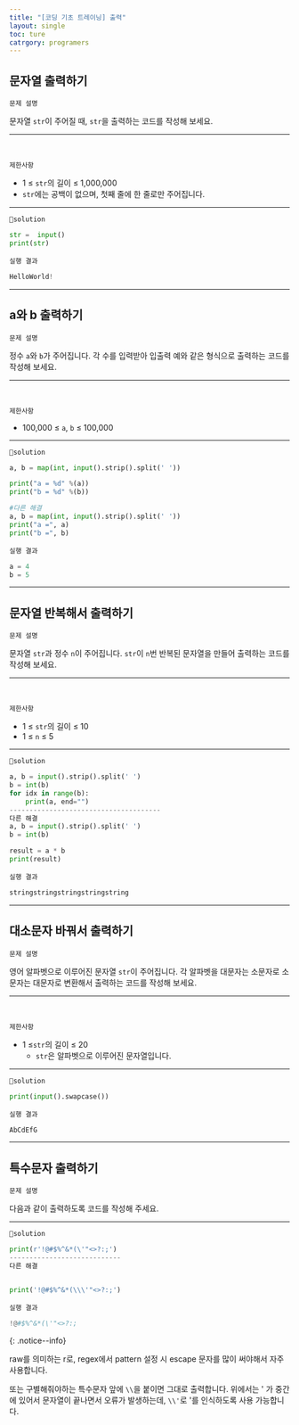 ```yaml
---
title: "[코딩 기초 트레이닝] 출력"
layout: single
toc: ture
catrgory: programers
---
```


## 문자열 출력하기

`문제 설명`

문자열 `str`이 주어질 때, `str`을 출력하는 코드를 작성해 보세요.

---

<br/>

`제한사항`

- 1 ≤ `str`의 길이 ≤ 1,000,000
- `str`에는 공백이 없으며, 첫째 줄에 한 줄로만 주어집니다.

------

`🔑solution`

```python
str =  input()
print(str)
```

`실행 결과`

```python
HelloWorld!
```

---

## a와 b 출력하기

`문제 설명`

정수 `a`와 `b`가 주어집니다. 각 수를 입력받아 입출력 예와 같은 형식으로 출력하는 코드를 작성해 보세요.

---

<br/>

`제한사항`

- 100,000 ≤ `a`, `b` ≤ 100,000

------

`🔑solution`

```python
a, b = map(int, input().strip().split(' '))

print("a = %d" %(a))
print("b = %d" %(b))

#다른 해결
a, b = map(int, input().strip().split(' '))
print("a =", a)
print("b =", b)
```

`실행 결과`

```python
a = 4
b = 5
```

---

## 문자열 반복해서 출력하기

`문제 설명`

문자열 `str`과 정수 `n`이 주어집니다.
`str`이 `n`번 반복된 문자열을 만들어 출력하는 코드를 작성해 보세요.

---

<br/>

`제한사항`

- 1 ≤ `str`의 길이 ≤ 10
- 1 ≤ `n` ≤ 5

------

`🔑solution`

```python
a, b = input().strip().split(' ')
b = int(b)
for idx in range(b):
    print(a, end="")
--------------------------------------
다른 해결
a, b = input().strip().split(' ')
b = int(b)

result = a * b
print(result)
```

`실행 결과`

```python
stringstringstringstringstring
```

---

## 대소문자 바꿔서 출력하기

`문제 설명`

영어 알파벳으로 이루어진 문자열 `str`이 주어집니다. 각 알파벳을 대문자는 소문자로 소문자는 대문자로 변환해서 출력하는 코드를 작성해 보세요.

---

<br/>

`제한사항`

- 1 ≤`str`의 길이 ≤ 20
  - `str`은 알파벳으로 이루어진 문자열입니다.

------

`🔑solution`

```python
print(input().swapcase())
```

`실행 결과`

```python
AbCdEfG
```

---

## 특수문자 출력하기

`문제 설명`

다음과 같이 출력하도록 코드를 작성해 주세요.

------

`🔑solution`

```python
print(r'!@#$%^&*(\'"<>?:;')
----------------------------
다른 해결


print('!@#$%^&*(\\\'"<>?:;')

```

`실행 결과`

```python
!@#$%^&*(\'"<>?:;
```

{: .notice--info}

raw를 의미하는 r로, regex에서 pattern 설정 시 escape 문자를 많이 써야해서 자주 사용합니다.

또는 구별해줘야하는 특수문자 앞에 `\\`을 붙이면 그대로 출력합니다. 위에서는 ' 가 중간에 있어서 문자열이 끝나면서 오류가 발생하는데, `\\'`로 '를 인식하도록 사용 가능합니다.